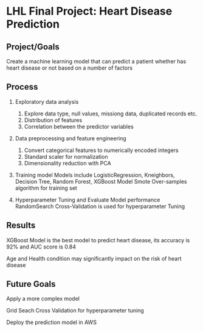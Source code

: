 # LHL Final Project: Heart Disease Prediction

## Project/Goals

Create a machine learning model that can predict a patient whether has heart disease or not based on a number of factors


## Process

1. Exploratory data analysis
   1) Explore data type, null values, missiong data, duplicated records etc.
   2) Distribution of features 
   3) Correlation between the predictor variables 

2. Data preprocessing and feature engineering
    1) Convert categorical features to numerically encoded integers 
    2) Standard scaler for normalization 
    3) Dimensionality reduction with PCA 

3. Training model
    Models include LogisticRegression, Kneighbors, Decision Tree, Random Forest, XGBoost Model
    Smote Over-samples algorithm for training set 

4. Hyperparameter Tuning and Evaluate Model performance
   RandomSearch Cross-Validation is used for hyperparameter Tuning 



## Results
XGBoost Model is the best model to predict heart disease, its accuracy is 92% and AUC score is 0.84

Age and Health condition may significantly impact on the risk of heart disease



## Future Goals
Apply a more complex model

Grid Seach Cross Validation for hyperparameter tuning

Deploy the prediction model in AWS